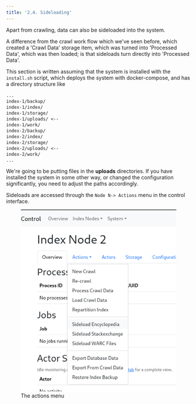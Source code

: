 ```yaml
---
title: '2.4. Sideloading'
---
```


Apart from crawling, data can also be sideloaded into the system.

A difference from the crawl work flow which we've seen before, which created a 
'Crawl Data' storage item, which was turned into 'Processed Data', which was 
then loaded; is that sideloads turn directly into 'Processed Data'.

This section is written assuming that the system is installed with the `install.sh`
script, which deploys the system with docker-compose, and has a directory 
structure like

```
...
index-1/backup/
index-1/index/
index-1/storage/
index-1/uploads/ <--
index-1/work/
index-2/backup/
index-2/index/
index-2/storage/
index-2/uploads/ <--
index-2/work/
...
```

We're going to be putting files in the **uploads** directories.   If you have installed
the system in some other way, or changed the configuration significantly, you need
to adjust the paths accordingly.

Sideloads are accessed through the `Node N-> Actions` menu in the control interface.

<figure>
<img src="sideload_menu.png">
<figcaption>The actions menu</figcaption>
</figure>
